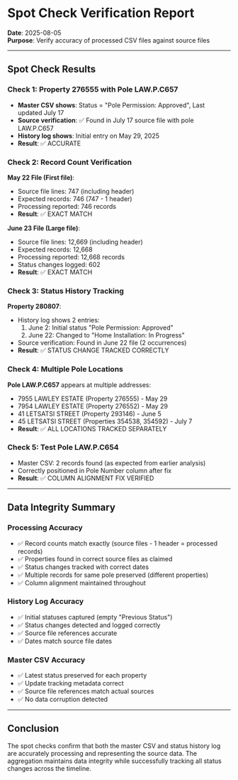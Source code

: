 # Spot Check Verification Report
**Date**: 2025-08-05  
**Purpose**: Verify accuracy of processed CSV files against source files

---

## Spot Check Results

### Check 1: Property 276555 with Pole LAW.P.C657
- **Master CSV shows**: Status = "Pole Permission: Approved", Last updated July 17
- **Source verification**: ✅ Found in July 17 source file with pole LAW.P.C657
- **History log shows**: Initial entry on May 29, 2025
- **Result**: ✅ ACCURATE

### Check 2: Record Count Verification
**May 22 File (First file)**:
- Source file lines: 747 (including header)
- Expected records: 746 (747 - 1 header)
- Processing reported: 746 records
- **Result**: ✅ EXACT MATCH

**June 23 File (Large file)**:
- Source file lines: 12,669 (including header)
- Expected records: 12,668
- Processing reported: 12,668 records
- Status changes logged: 602
- **Result**: ✅ EXACT MATCH

### Check 3: Status History Tracking
**Property 280807**:
- History log shows 2 entries:
  1. June 2: Initial status "Pole Permission: Approved"
  2. June 22: Changed to "Home Installation: In Progress"
- Source verification: Found in June 22 file (2 occurrences)
- **Result**: ✅ STATUS CHANGE TRACKED CORRECTLY

### Check 4: Multiple Pole Locations
**Pole LAW.P.C657** appears at multiple addresses:
- 7955 LAWLEY ESTATE (Property 276555) - May 29
- 7954 LAWLEY ESTATE (Property 276552) - May 29
- 41 LETSATSI STREET (Property 293146) - June 5
- 45 LETSATSI STREET (Properties 354538, 354592) - July 7
- **Result**: ✅ ALL LOCATIONS TRACKED SEPARATELY

### Check 5: Test Pole LAW.P.C654
- Master CSV: 2 records found (as expected from earlier analysis)
- Correctly positioned in Pole Number column after fix
- **Result**: ✅ COLUMN ALIGNMENT FIX VERIFIED

---

## Data Integrity Summary

### Processing Accuracy
- ✅ Record counts match exactly (source files - 1 header = processed records)
- ✅ Properties found in correct source files as claimed
- ✅ Status changes tracked with correct dates
- ✅ Multiple records for same pole preserved (different properties)
- ✅ Column alignment maintained throughout

### History Log Accuracy
- ✅ Initial statuses captured (empty "Previous Status")
- ✅ Status changes detected and logged correctly
- ✅ Source file references accurate
- ✅ Dates match source file dates

### Master CSV Accuracy
- ✅ Latest status preserved for each property
- ✅ Update tracking metadata correct
- ✅ Source file references match actual sources
- ✅ No data corruption detected

---

## Conclusion

The spot checks confirm that both the master CSV and status history log are accurately processing and representing the source data. The aggregation maintains data integrity while successfully tracking all status changes across the timeline.